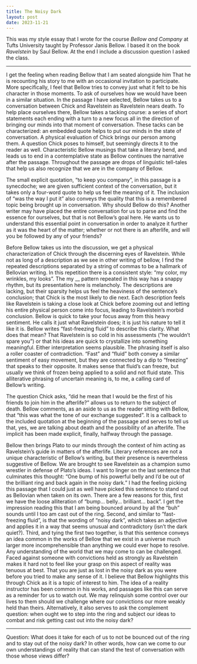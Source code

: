 ```yaml
---
title: The Noisy Dark
layout: post
date: 2023-11-21
---
```


This was my style essay that I wrote for the course *Bellow and Company* at Tufts University taught by Professor Janis Bellow. I based it on the book *Ravelstein* by Saul Bellow. At the end I include a discussion question I asked the class.

---

I get the feeling when reading Bellow that I am seated alongside him That he is recounting his story to me with an occasional invitation to participate. More specifically, I feel that Bellow tries to convey just what it felt to be his character in those moments. To ask of ourselves how we would have been in a similar situation. In the passage I have selected, Bellow takes us to a conversation between Chick and Ravelstein as Ravelstein nears death. To help place ourselves there, Bellow takes a tacking course: a series of short statements each ending with a turn to a new focus all in the direction of bringing our minds into that moment of conversation. These tacks can be characterized: an embedded quote helps to put our minds in the state of conversation. A physical evaluation of Chick brings our person among them. A question Chick poses to himself, but seemingly directs it to the reader as well. Characteristic Bellow musings that take a literary bend, and leads us to end in a contemplative state as Bellow continues the narrative after the passage. Throughout the passage are drops of linguistic tell-tales that help us also recognize that we are in the company of Bellow. 

The small explicit quotation, “to keep you company”, in this passage is a synecdoche; we are given sufficient context of the conversation, but it takes only a four-word quote to help us feel the meaning of it. The inclusion of “was the way I put it” also conveys the quality that this is a remembered topic being brought up in conversation. Why should Bellow do this? Another writer may have placed the entire conversation for us to parse and find the essence for ourselves, but that is not Bellow’s goal here. He wants us to understand this essential point in conversation in order to analyze it further as it was the heart of the matter; whether or not there is an afterlife, and will you be followed by any of your friends?

Before Bellow takes us into the discussion, we get a physical characterization of Chick through the discerning eyes of Ravelstein. While not as long of a description as we see in other writing of bellow, I find the repeated descriptions separated by a string of commas to be a hallmark of Bellovian writing. In this repetition there is a consistent style: “my color, my wrinkles, my looks”. The my __ pattern repeated in this way has a snappy rhythm, but its presentation here is melancholy. The descriptions are lacking, but their sparsity helps us feel the heaviness of the sentence’s conclusion; that Chick is the most likely to die next. Each description feels like Ravelstein is taking a close look at Chick before zooming out and letting his entire physical person come into focus, leading to Ravelstein’s morbid conclusion. Bellow is quick to take your focus away from this heavy sentiment. He calls it just what Ravelstein does; it is just his nature to tell it like it is. Bellow writes “fast-freezing fluid” to describe this clarity. What does that mean? That Ravelstein is so cold in his assessments (“he wouldn’t spare you”) or that his ideas are quick to crystallize into something meaningful. Either interpretation seems plausible. The phrasing itself is also a roller coaster of contradiction. “Fast” and “fluid” both convey a similar sentiment of easy movement, but they are connected by a dip to “freezing” that speaks to their opposite. It makes sense that fluid’s can freeze, but usually we think of frozen being applied to a solid and not fluid state. This alliterative phrasing of uncertain meaning is, to me, a calling card of Bellow’s writing. 

The question Chick asks, “did he mean that I would be the first of his friends to join him in the afterlife?” allows us to return to the subject of death. Bellow comments, as an aside to us as the reader sitting with Bellow, that “this was what the tone of our exchange suggested”. It is a callback to the included quotation at the beginning of the passage and serves to tell us that, yes, we are talking about death and the possibility of an afterlife. The implicit has been made explicit, finally, halfway through the passage.	

Bellow then brings Plato to our minds through the context of him acting as Ravelstein’s guide in matters of the afterlife. Literary references are not a unique characteristic of Bellow’s writing, but their presence is nevertheless suggestive of Bellow. We are brought to see Ravelstein as a champion sumo wrestler in defense of Plato’s ideas. I want to linger on the last sentence that culminates this thought: “One bump of his powerful belly and I’d be out of the brilliant ring and back again in the noisy dark.” I had the feeling picking this passage that I could just as well have picked this sentence to stand out as Bellovian when taken on its own. There are a few reasons for this, first we have the loose alliteration of “bump… belly… brilliant… back”. I get the impression reading this that I am being bounced around by all the “buh” sounds until I too am cast out of the ring. Second, and similar to “fast-freezing fluid”, is that the wording of “noisy dark”, which takes an adjective and applies it in a way that seems unusual and contradictory (isn’t the dark quiet?). Third, and tying the first two together, is that this sentence conveys an idea common in the works of Bellow that we exist in a universe much larger more incomprehensible than anything we could ever hope to resolve. Any understanding of the world that we may come to can be challenged. Faced against someone with convictions held as strongly as Ravelstein makes it hard not to feel like your grasp on this aspect of reality was tenuous at best. That you are just as lost in the noisy dark as you were before you tried to make any sense of it. I believe that Bellow highlights this through Chick as it is a topic of interest to him. The idea of a reality instructor has been common in his works, and passages like this can serve as a reminder for us to watch out. We may relinquish some control over our lives to them should we challenge where our convictions our more weakly held than theirs. Alternatively, it also serves to ask the complement question: when ought we to step into the ring and subject our ideas to combat and risk getting cast out into the noisy dark?

---

Question:
What does it take for each of us to not be bounced out of the ring and to stay out of the noisy dark? In other words, how can we come to our own understandings of reality that can stand the test of conversation with those whose views differ?
